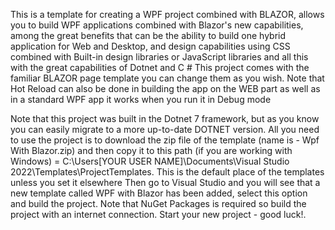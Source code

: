 

This is a template for creating a WPF project combined with BLAZOR, allows you to build WPF applications combined with Blazor's new capabilities, among the great benefits that can be the ability to build one hybrid application for Web and Desktop, and design capabilities using CSS combined with Built-in design libraries or JavaScript libraries and all this with the great capabilities of Dotnet and C #
This project comes with the familiar BLAZOR page template you can change them as you wish.
Note that Hot Reload can also be done in building the app on the WEB part as well as in a standard WPF app it works when you run it in Debug mode


Note that this project was built in the Dotnet 7 framework, but as you know you can easily migrate to a more up-to-date DOTNET version.
All you need to use the project is to download the zip file of the template (name is - Wpf With Blazor.zip) and then copy it to this path (if you are working with Windows) = C:\Users\[YOUR USER NAME]\Documents\Visual Studio 2022\Templates\ProjectTemplates.
This is the default place of the templates unless you set it elsewhere
Then go to Visual Studio and you will see that a new template called WPF with Blazor has been added, select this option and build the project. Note that NuGet Packages is required so build the project with an internet connection.
Start your new project - good luck!.

